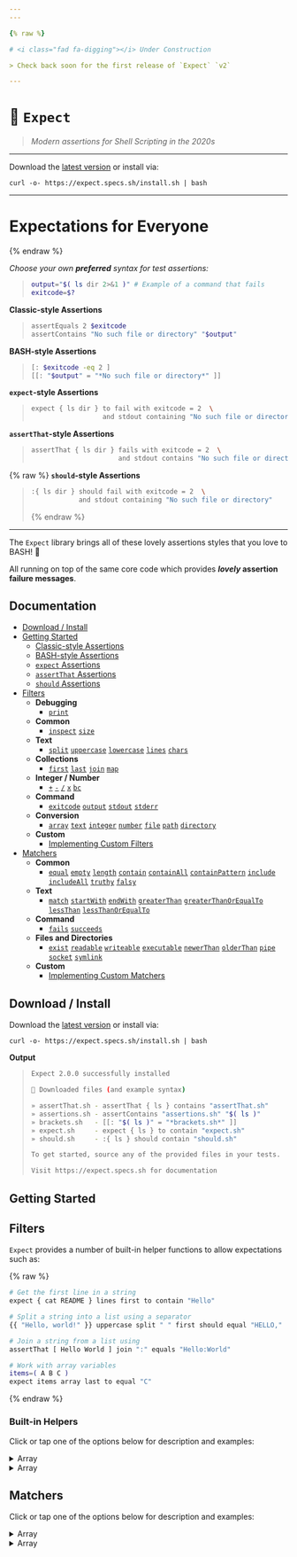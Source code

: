 ```yaml
---
---

{% raw %}

# <i class="fad fa-digging"></i> Under Construction

> Check back soon for the first release of `Expect` `v2`

---
```


# 🧐 `Expect`

> _Modern assertions for Shell Scripting in the 2020s_

---

Download the [latest version](https://github.com/specs-sh/expect/archive/v2.0.0.tar.gz) or install via:

```
curl -o- https://expect.specs.sh/install.sh | bash
```

---

# Expectations for Everyone

{% endraw %}

_Choose your own **preferred** syntax for test assertions:_

> ```sh
> output="$( ls dir 2>&1 )" # Example of a command that fails
> exitcode=$?
> ```

**Classic-style Assertions**

> ```sh
> assertEquals 2 $exitcode
> assertContains "No such file or directory" "$output"
> ```

**BASH-style Assertions**

> ```sh
> [: $exitcode -eq 2 ]
> [[: "$output" = "*No such file or directory*" ]]
> ```

**`expect`-style Assertions**

> ```sh
> expect { ls dir } to fail with exitcode = 2  \
>                   and stdout containing "No such file or directory"
> ```

**`assertThat`-style Assertions**

> ```sh
> assertThat { ls dir } fails with exitcode = 2  \
>                       and stdout contains "No such file or directory"
> ```

{% raw %}
**`should`-style Assertions**

> ```sh
> :{ ls dir } should fail with exitcode = 2  \
>             and stdout containing "No such file or directory"
> ```
>
> {% endraw %}

---

The `Expect` library brings all of these lovely assertions styles that you love to BASH! 💖

All running on top of the same core code which provides **_lovely_ assertion failure messages**.

<script src="https://kit.fontawesome.com/319dabc23d.js" crossorigin="anonymous"></script>

## <i class="fad fa-books"></i> Documentation

- [<i class="fad fa-download"></i> Download / Install](#)
- [<i class="fad fa-terminal"></i> Getting Started](#)
  - [Classic-style Assertions](#)
  - [BASH-style Assertions](#)
  - [`expect` Assertions](#)
  - [`assertThat` Assertions](#)
  - [`should` Assertions](#)
- [<i class="fad fa-flask"></i> Filters](#)
  - **Debugging**
    - [`print`](#)
  - **Common**
    - [`inspect`](#) [`size`](#)
  - **Text**
    - [`split`](#) [`uppercase`](#) [`lowercase`](#) [`lines`](#) [`chars`](#)
  - **Collections**
    - [`first`](#) [`last`](#) [`join`](#) [`map`](#)
  - **Integer / Number**
    - [`+`](#) [`-`](#) [`/`](#) [`x`](#) [`bc`](#)
  - **Command**
    - [`exitcode`](#) [`output`](#) [`stdout`](#) [`stderr`](#)
  - **Conversion**
    - [`array`](#) [`text`](#) [`integer`](#) [`number`](#) [`file`](#) [`path`](#) [`directory`](#)
  - **Custom**
    - [Implementing Custom Filters](#)
- [<i class="fad fa-atom-alt"></i> Matchers](#)
  - **Common**
    - [`equal`](#) [`empty`](#) [`length`](#) [`contain`](#) [`containAll`](#) [`containPattern`](#) [`include`](#) [`includeAll`](#) [`truthy`](#) [`falsy`](#)
  - **Text**
    - [`match`](#) [`startWith`](#) [`endWith`](#) [`greaterThan`](#) [`greaterThanOrEqualTo`](#) [`lessThan`](#) [`lessThanOrEqualTo`](#)
  - **Command**
    - [`fails`](#) [`succeeds`](#)
  - **Files and Directories**
    - [`exist`](#) [`readable`](#) [`writeable`](#) [`executable`](#) [`newerThan`](#) [`olderThan`](#) [`pipe`](#) [`socket`](#) [`symlink`](#)
  - **Custom**
    - [Implementing Custom Matchers](#)

## <i class="fad fa-download"></i> Download / Install

Download the [latest version](https://github.com/specs-sh/expect/archive/v2.0.0.tar.gz) or install via:

```
curl -o- https://expect.specs.sh/install.sh | bash
```

**Output**

> ```sh
> Expect 2.0.0 successfully installed
>
> 🧐 Downloaded files (and example syntax)
>
> » assertThat.sh - assertThat { ls } contains "assertThat.sh"
> » assertions.sh - assertContains "assertions.sh" "$( ls )"
> » brackets.sh   - [[: "$( ls )" = "*brackets.sh*" ]]
> » expect.sh     - expect { ls } to contain "expect.sh"
> » should.sh     - :{ ls } should contain "should.sh"
>
> To get started, source any of the provided files in your tests.
>
> Visit https://expect.specs.sh for documentation
> ```

## <i class="fad fa-terminal"></i> Getting Started

## <i class="fad fa-flask"></i> Filters

`Expect` provides a number of built-in helper functions to allow expectations such as:

{% raw %}

```sh
# Get the first line in a string
expect { cat README } lines first to contain "Hello"

# Split a string into a list using a separator
{{ "Hello, world!" }} uppercase split " " first should equal "HELLO,"

# Join a string from a list using
assertThat [ Hello World ] join ":" equals "Hello:World"

# Work with array variables
items=( A B C )
expect items array last to equal "C"
```

{% endraw %}

### Built-in Helpers

Click or tap one of the options below for description and examples:

<details>
  <summary>Array</summary>

...
hello

</details>

<details>
  <summary>Array</summary>

...
hello

</details>

## <i class="fad fa-atom-alt"></i> Matchers

Click or tap one of the options below for description and examples:

<details>
  <summary>Array</summary>

...
hello

</details>

<details>
  <summary>Array</summary>

...
hello

</details>
